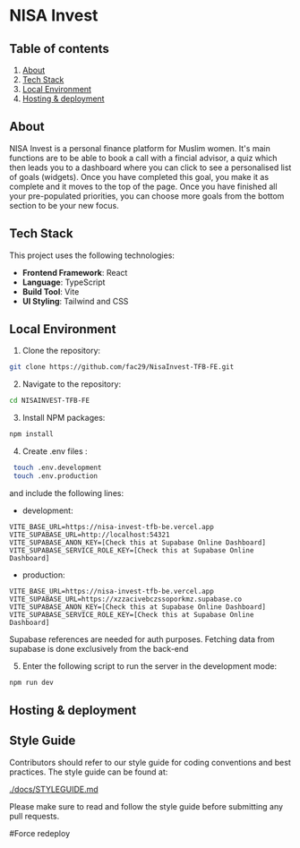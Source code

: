 # NISA Invest



## Table of contents

1. [About](#about)
2. [Tech Stack](#tech-stack)
3. [Local Environment](#local-environment)
4. [Hosting & deployment](#hosting--deployment)


## About
NISA Invest is a personal finance platform for Muslim women. It's main functions are to be able to book a call with a fincial advisor, a quiz which then leads you to a dashboard where you can click to see a personalised list of goals (widgets). Once you have completed this goal, you make it as complete and it moves to the top of the page. Once you have finished all your pre-populated priorities, you can choose more goals from the bottom section to be your new focus. 

## Tech Stack

This project uses the following technologies:

- **Frontend Framework**: React
- **Language**: TypeScript
- **Build Tool**: Vite
- **UI Styling**: Tailwind and CSS

## Local Environment

1. Clone the repository:

```bash
git clone https://github.com/fac29/NisaInvest-TFB-FE.git
```

2. Navigate to the repository:

```bash
cd NISAINVEST-TFB-FE
```

3. Install NPM packages:

```bash
npm install
```

4. Create .env files :

```bash
 touch .env.development
 touch .env.production
```

and include the following lines:

- development:
```env
VITE_BASE_URL=https://nisa-invest-tfb-be.vercel.app
VITE_SUPABASE_URL=http://localhost:54321
VITE_SUPABASE_ANON_KEY=[Check this at Supabase Online Dashboard]
VITE_SUPABASE_SERVICE_ROLE_KEY=[Check this at Supabase Online Dashboard]
```
- production:
```env
VITE_BASE_URL=https://nisa-invest-tfb-be.vercel.app
VITE_SUPABASE_URL=https://xzzacivebczssoporkmz.supabase.co
VITE_SUPABASE_ANON_KEY=[Check this at Supabase Online Dashboard]
VITE_SUPABASE_SERVICE_ROLE_KEY=[Check this at Supabase Online Dashboard]
```

Supabase references are needed for auth purposes. Fetching data from supabase is done exclusively from the back-end

5. Enter the following script to run the server in the development mode:

```bash
npm run dev
```


## Hosting & deployment

## Style Guide

Contributors should refer to our style guide for coding conventions and best practices. The style guide can be found at:

[./docs/STYLEGUIDE.md](./docs/STYLEGUIDE.md)

Please make sure to read and follow the style guide before submitting any pull requests.

#Force redeploy